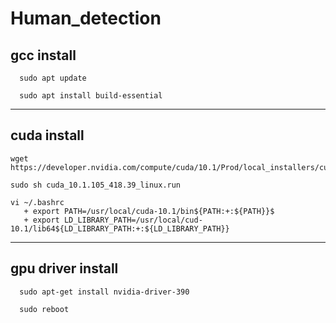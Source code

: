 # Human_detection

gcc install
 -------------
      sudo apt update

      sudo apt install build-essential
---------------
cuda install
---------------
    wget https://developer.nvidia.com/compute/cuda/10.1/Prod/local_installers/cuda_10.1.105_418.39_linux.run

    sudo sh cuda_10.1.105_418.39_linux.run
    
    vi ~/.bashrc
       + export PATH=/usr/local/cuda-10.1/bin${PATH:+:${PATH}}$
       + export LD_LIBRARY_PATH=/usr/local/cud-10.1/lib64${LD_LIBRARY_PATH:+:${LD_LIBRARY_PATH}}
--------------
gpu driver install
 -------------
      sudo apt-get install nvidia-driver-390

      sudo reboot

